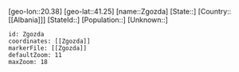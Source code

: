 ﻿---
location: [41.25,20.38]
mapzoom: [7,12] 
mapmarker: city 
type: City
tags:
- geo/City


SpocWebEntityId: 35820
isDeleted: false
confidential: public

---
[geo-lon::20.38]
[geo-lat::41.25]
[name::Zgozda]
[State::]
[Country::[[Albania]]]
[StateId::]
[Population::]
[Unknown::]


```leaflet
id: Zgozda
coordinates: [[Zgozda]]
markerFile: [[Zgozda]]
defaultZoom: 11 
maxZoom: 18
```
